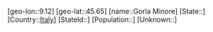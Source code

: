 ﻿---
location: [45.65,9.12]
type: City
tags:
- geo/City


SpocWebEntityId: 30509
isDeleted: false
confidential: public

---
[geo-lon::9.12]
[geo-lat::45.65]
[name::Gorla Minore]
[State::]
[Country::[Italy](geo/Continent/Europe/Italy.md)]
[StateId::]
[Population::]
[Unknown::]

